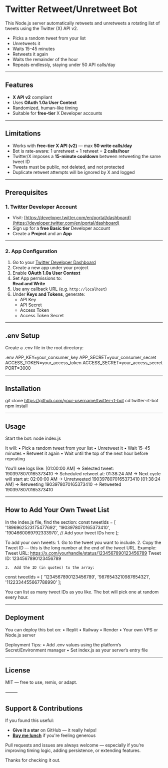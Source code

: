 # Twitter Retweet/Unretweet Bot

This Node.js server automatically retweets and unretweets a rotating list of tweets using the Twitter (X) API v2.

- Picks a random tweet from your list
- Unretweets it
- Waits 15–45 minutes
- Retweets it again
- Waits the remainder of the hour
- Repeats endlessly, staying under 50 API calls/day

---

## Features

- **X API v2** compliant
- Uses **OAuth 1.0a User Context**
- Randomized, human-like timing
- Suitable for **free-tier** X Developer accounts

---

## Limitations

- Works with **free-tier X API (v2)** — max **50 write calls/day**
- Bot is rate-aware: 1 unretweet + 1 retweet = **2 calls/hour**
- Twitter/X imposes a **15-minute cooldown** between retweeting the same tweet ID
- Tweets must be public, not deleted, and not protected
- Duplicate retweet attempts will be ignored by X and logged

---

## Prerequisites

### 1. Twitter Developer Account

- Visit: [https://developer.twitter.com/en/portal/dashboard](https://developer.twitter.com/en/portal/dashboard)
- Sign up for a **free Basic tier** Developer account
- Create a **Project** and an **App**

---

### 2. App Configuration

1. Go to your [Twitter Developer Dashboard](https://developer.twitter.com/en/portal/dashboard)
2. Create a new app under your project
3. Enable **OAuth 1.0a User Context**
4. Set App permissions to:  
   **Read and Write**
5. Use any callback URL (e.g. `http://localhost`)
6. Under **Keys and Tokens**, generate:
   - API Key
   - API Secret
   - Access Token
   - Access Token Secret

---

## .env Setup

Create a .env file in the root directory:

.env
APP_KEY=your_consumer_key
APP_SECRET=your_consumer_secret
ACCESS_TOKEN=your_access_token
ACCESS_SECRET=your_access_secret
PORT=3000

---

## Installation

git clone https://github.com/your-username/twitter-rt-bot
cd twitter-rt-bot
npm install

---

## Usage

Start the bot:
node index.js

It will:
	•	Pick a random tweet from your list
	•	Unretweet it
	•	Wait 15–45 minutes
	•	Retweet it again
	•	Wait until the top of the next hour before repeating

You’ll see logs like:
[01:00:00 AM] → Selected tweet: 1903978070165373410
→ Scheduled retweet at: 01:38:24 AM
→ Next cycle will start at: 02:00:00 AM
→ Unretweeted 1903978070165373410
[01:38:24 AM] → Retweeting 1903978070165373410
→ Retweeted 1903978070165373410

---

## How to Add Your Own Tweet List

In the index.js file, find the section:
const tweetIds = [
  '1896962523175477692',
  '1903978070165373410',
  '1904660069792333970',
  // Add your tweet IDs here
];

To add your own tweets:
	1.	Go to the tweet you want to include.
	2.	Copy the Tweet ID — this is the long number at the end of the tweet URL.
Example:
Tweet URL: https://x.com/yourhandle/status/1234567890123456789
Tweet ID:  1234567890123456789

	3.	Add the ID (in quotes) to the array:
const tweetIds = [
  '1234567890123456789',
  '9876543210987654321',
  '1122334455667788990'
];

You can list as many tweet IDs as you like. The bot will pick one at random every hour.

---

## Deployment

You can deploy this bot on:
	•	Replit
	•	Railway
	•	Render
	•	Your own VPS or Node.js server

Deployment Tips:
	•	Add .env values using the platform’s Secret/Environment manager
	•	Set index.js as your server’s entry file

---

## License

MIT — free to use, remix, or adapt.

⸻

## Support & Contributions

If you found this useful:

- **Give it a star** on GitHub — it really helps!
- **[Buy me lunch](https://throne.com/doomed4dina/item/fc7a1f37-da0c-4658-bc42-db5aa6f57eea)** if you're feeling generous

Pull requests and issues are always welcome — especially if you’re improving timing logic, adding persistence, or extending features.

Thanks for checking it out.

